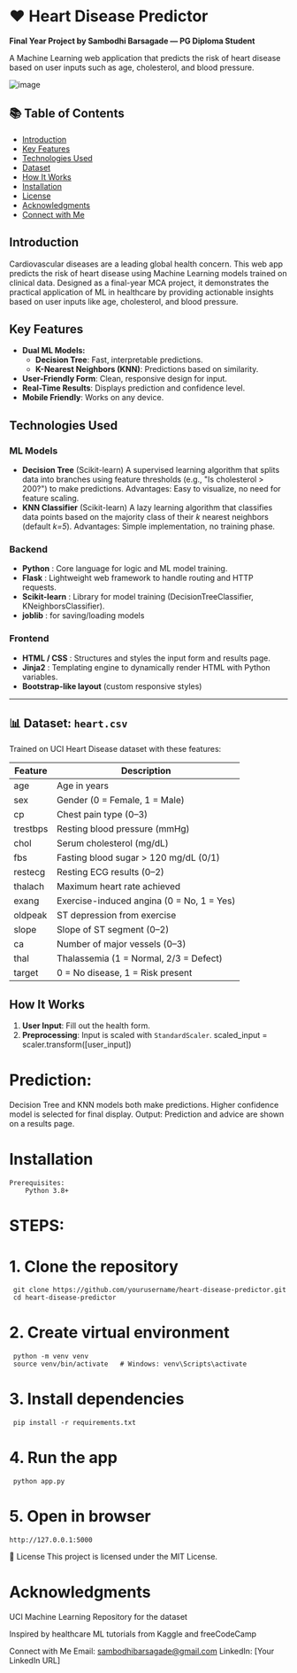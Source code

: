 # ❤️ Heart Disease Predictor
**Final Year Project by Sambodhi Barsagade — PG Diploma Student**

A Machine Learning web application that predicts the risk of heart disease based on user inputs such as age, cholesterol, and blood pressure.

![image](https://github.com/user-attachments/assets/0699236d-d6e6-4124-b77b-0fb089522fdd)




## 📚 Table of Contents
- [Introduction](#introduction)
- [Key Features](#key-features)
- [Technologies Used](#technologies-used)
- [Dataset](#dataset)
- [How It Works](#how-it-works)
- [Installation](#installation)
- [License](#license)
- [Acknowledgments](#acknowledgments)
- [Connect with Me](#connect-with-me)



##  Introduction
Cardiovascular diseases are a leading global health concern. This web app predicts the risk of heart disease using Machine Learning models trained on clinical data. Designed as a final-year MCA project, it demonstrates the practical application of ML in healthcare by providing actionable insights based on user inputs like age, cholesterol, and blood pressure.



##  Key Features
- **Dual ML Models:**
  - **Decision Tree**: Fast, interpretable predictions.
  - **K-Nearest Neighbors (KNN)**: Predictions based on similarity.
- **User-Friendly Form**: Clean, responsive design for input.
- **Real-Time Results**: Displays prediction and confidence level.
- **Mobile Friendly**: Works on any device.



##  Technologies Used

### ML Models
- **Decision Tree** (Scikit-learn)
     A supervised learning algorithm that splits data into branches using feature thresholds (e.g., "Is cholesterol > 200?") to make predictions.
     Advantages: Easy to visualize, no need for feature scaling.
- **KNN Classifier** (Scikit-learn)
     A lazy learning algorithm that classifies data points based on the majority class of their *k* nearest neighbors (default *k=5*).
     Advantages: Simple implementation, no training phase.

### Backend
- **Python** : Core language for logic and ML model training.
- **Flask** : Lightweight web framework to handle routing and HTTP requests.
- **Scikit-learn** : Library for model training (DecisionTreeClassifier, KNeighborsClassifier).
- **joblib** : for saving/loading models

### Frontend
- **HTML / CSS** :  Structures and styles the input form and results page.
- **Jinja2** : Templating engine to dynamically render HTML with Python variables.
- **Bootstrap-like layout** (custom responsive styles)

---

## 📊 Dataset: `heart.csv`
Trained on UCI Heart Disease dataset with these features:

| Feature    | Description                                |
|------------|--------------------------------------------|
| age        | Age in years                               |
| sex        | Gender (0 = Female, 1 = Male)              |
| cp         | Chest pain type (0–3)                      |
| trestbps   | Resting blood pressure (mmHg)              |
| chol       | Serum cholesterol (mg/dL)                  |
| fbs        | Fasting blood sugar > 120 mg/dL (0/1)      |
| restecg    | Resting ECG results (0–2)                  |
| thalach    | Maximum heart rate achieved                |
| exang      | Exercise-induced angina (0 = No, 1 = Yes)  |
| oldpeak    | ST depression from exercise                |
| slope      | Slope of ST segment (0–2)                  |
| ca         | Number of major vessels (0–3)              |
| thal       | Thalassemia (1 = Normal, 2/3 = Defect)     |
| target     | 0 = No disease, 1 = Risk present           |



##  How It Works

1. **User Input**: Fill out the health form.
2. **Preprocessing**: Input is scaled with `StandardScaler`.
   scaled_input = scaler.transform([user_input])

# Prediction:

  Decision Tree and KNN models both make predictions.
  Higher confidence model is selected for final display.
  Output: Prediction and advice are shown on a results page.

# Installation
    Prerequisites:
        Python 3.8+

# STEPS:

# 1. Clone the repository
     git clone https://github.com/yourusername/heart-disease-predictor.git
     cd heart-disease-predictor

# 2. Create virtual environment
     python -m venv venv
     source venv/bin/activate   # Windows: venv\Scripts\activate

# 3. Install dependencies
     pip install -r requirements.txt

# 4. Run the app
     python app.py

# 5. Open in browser
    http://127.0.0.1:5000
   📄 License
       This project is licensed under the MIT License.



# Acknowledgments
  UCI Machine Learning Repository for the dataset



 
Inspired by healthcare ML tutorials from Kaggle and freeCodeCamp



Connect with Me
  Email: sambodhibarsagade@gmail.com
  LinkedIn: [Your LinkedIn URL]
